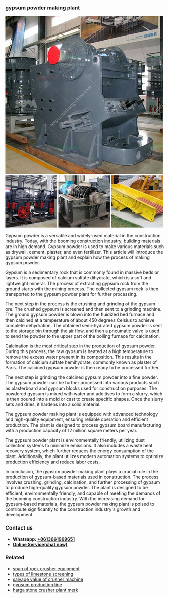 <h3>gypsum powder making plant</h3><img src='1708332883.jpg' alt=''><p>Gypsum powder is a versatile and widely-used material in the construction industry. Today, with the booming construction industry, building materials are in high demand. Gypsum powder is used to make various materials such as drywall, cement, plaster, and even fertilizer. This article will introduce the gypsum powder making plant and explain how the process of making gypsum powder.</p><p>Gypsum is a sedimentary rock that is commonly found in massive beds or layers. It is composed of calcium sulfate dihydrate, which is a soft and lightweight mineral. The process of extracting gypsum rock from the ground starts with the mining process. The collected gypsum rock is then transported to the gypsum powder plant for further processing.</p><p>The next step in the process is the crushing and grinding of the gypsum ore. The crushed gypsum is screened and then sent to a grinding machine. The ground gypsum powder is blown into the fluidized bed furnace and then calcined at a temperature of about 450 degrees Celsius to achieve complete dehydration. The obtained semi-hydrated gypsum powder is sent to the storage bin through the air flow, and then a pneumatic valve is used to send the powder to the upper part of the boiling furnace for calcination.</p><p>Calcination is the most critical step in the production of gypsum powder. During this process, the raw gypsum is heated at a high temperature to remove the excess water present in its composition. This results in the formation of calcium sulfate hemihydrate, commonly known as plaster of Paris. The calcined gypsum powder is then ready to be processed further.</p><p>The next step is grinding the calcined gypsum powder into a fine powder. The gypsum powder can be further processed into various products such as plasterboard and gypsum blocks used for construction purposes. The powdered gypsum is mixed with water and additives to form a slurry, which is then poured into a mold or cast to create specific shapes. Once the slurry sets and dries, it hardens into a solid material.</p><p>The gypsum powder making plant is equipped with advanced technology and high-quality equipment, ensuring reliable operation and efficient production. The plant is designed to process gypsum board manufacturing with a production capacity of 12 million square meters per year.</p><p>The gypsum powder plant is environmentally friendly, utilizing dust collection systems to minimize emissions. It also includes a waste heat recovery system, which further reduces the energy consumption of the plant. Additionally, the plant utilizes modern automation systems to optimize production efficiency and reduce labor costs.</p><p>In conclusion, the gypsum powder making plant plays a crucial role in the production of gypsum-based materials used in construction. The process involves crushing, grinding, calcination, and further processing of gypsum to produce high-quality gypsum powder. The plant is designed to be efficient, environmentally friendly, and capable of meeting the demands of the booming construction industry. With the increasing demand for gypsum-based materials, the gypsum powder making plant is poised to contribute significantly to the construction industry's growth and development.</p><h3>Contact us</h3><ul><li><strong>Whatsapp:&nbsp;<a href="https://wa.me/8613661969651">+8613661969651</a></strong></li><li><a href="https://swt.shibang-china.com/?git&amp;zhl&amp;gypsum powder making plant"><strong>Online Service(chat now)</strong></a></li></ul><h3>Related</h3><ul><li><a href='span of rock crusher equipment.md'>span of rock crusher equipment</a></li><li><a href='types of limestone screening.md'>types of limestone screening</a></li><li><a href='salvage value of crusher machine.md'>salvage value of crusher machine</a></li><li><a href='gypsum production line.md'>gypsum production line</a></li><li><a href='harga stone crusher plant merk.md'>harga stone crusher plant merk</a></li></ul>